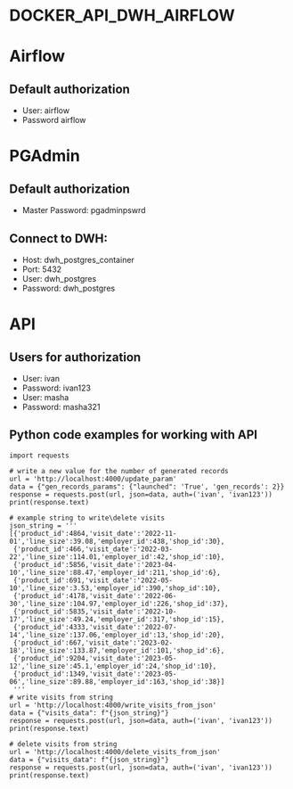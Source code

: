 # DOCKER_API_DWH_AIRFLOW

# Airflow
## Default authorization
- User: airflow
- Password airflow

# PGAdmin
## Default authorization
- Master Password: pgadminpswrd
## Connect to DWH:
- Host: dwh_postgres_container
- Port: 5432
- User: dwh_postgres
- Password: dwh_postgres

# API
## Users for authorization
- User: ivan
- Password: ivan123
- User: masha
- Password: masha321

## Python code examples for working with API

```
import requests

# write a new value for the number of generated records
url = 'http://localhost:4000/update_param'
data = {"gen_records_params": {"launched": 'True', 'gen_records': 2}}
response = requests.post(url, json=data, auth=('ivan', 'ivan123'))
print(response.text)

# example string to write\delete visits
json_string = '''
[{'product_id':4864,'visit_date':'2022-11-01','line_size':39.08,'employer_id':438,'shop_id':30}, 
 {'product_id':466,'visit_date':'2022-03-22','line_size':114.01,'employer_id':42,'shop_id':10}, 
 {'product_id':5856,'visit_date':'2023-04-10','line_size':88.47,'employer_id':211,'shop_id':6}, 
 {'product_id':691,'visit_date':'2022-05-10','line_size':3.53,'employer_id':390,'shop_id':10}, 
 {'product_id':4178,'visit_date':'2022-06-30','line_size':104.97,'employer_id':226,'shop_id':37}, 
 {'product_id':5835,'visit_date':'2022-10-17','line_size':49.24,'employer_id':317,'shop_id':15}, 
 {'product_id':4333,'visit_date':'2022-07-14','line_size':137.06,'employer_id':13,'shop_id':20}, 
 {'product_id':667,'visit_date':'2023-02-18','line_size':133.87,'employer_id':101,'shop_id':6}, 
 {'product_id':9204,'visit_date':'2023-05-12','line_size':45.1,'employer_id':24,'shop_id':10}, 
 {'product_id':1349,'visit_date':'2023-05-06','line_size':89.88,'employer_id':163,'shop_id':38}]
 '''
# write visits from string
url = 'http://localhost:4000/write_visits_from_json'
data = {"visits_data": f"{json_string}"}
response = requests.post(url, json=data, auth=('ivan', 'ivan123'))
print(response.text)

# delete visits from string
url = 'http://localhost:4000/delete_visits_from_json'
data = {"visits_data": f"{json_string}"}
response = requests.post(url, json=data, auth=('ivan', 'ivan123'))
print(response.text)

```